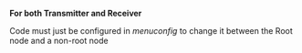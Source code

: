 **For both Transmitter and Receiver** 

Code must just be configured in *menuconfig* to change it between the Root node and a non-root node
